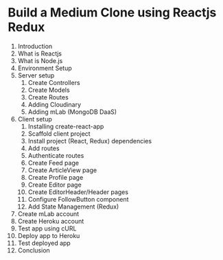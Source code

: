 # Build a Medium Clone using Reactjs Redux

1. Introduction
1. What is Reactjs
1. What is Node.js
1. Environment Setup
1. Server setup
    1. Create Controllers
    1. Create Models
    1. Create Routes
    1. Adding Cloudinary
    1. Adding mLab (MongoDB DaaS)
1. Client setup
    1. Installing create-react-app
    1. Scaffold client project
    1. Install project (React, Redux) dependencies
    1. Add routes
    1. Authenticate routes
    1. Create Feed page
    1. Create ArticleView page
    1. Create Profile page
    1. Create Editor page
    1. Create EditorHeader/Header pages
    1. Configure FollowButton component
    1. Add State Management (Redux)
1. Create mLab account
1. Create Heroku account
1. Test app using cURL
1. Deploy app to Heroku
1. Test deployed app
1. Conclusion